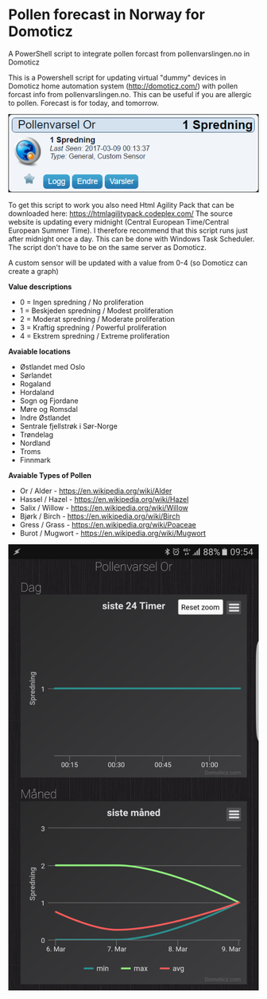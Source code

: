 # Pollen forecast in Norway for Domoticz
A PowerShell script to integrate pollen forcast from pollenvarslingen.no in Domoticz

This is a Powershell script for updating virtual "dummy" devices in Domoticz home automation system (http://domoticz.com/) with pollen forcast info from pollenvarslingen.no.
This can be useful if you are allergic to pollen.
Forecast is for today, and tomorrow.

![alt tag](images/device_domoticz.png)

To get this script to work you also need Html Agility Pack that can be downloaded here: https://htmlagilitypack.codeplex.com/
The source website is updating every midnight (Central European Time/Central European Summer Time). I therefore recommend that this script runs just after midnight once a day. 
This can be done with Windows Task Scheduler. The script don't have to be on the same server as Domoticz.

A custom sensor will be updated with a value from 0-4 (so Domoticz can create a graph)

**Value descriptions**
- 0 = Ingen spredning / No proliferation
- 1 = Beskjeden spredning / Modest proliferation
- 2 = Moderat spredning / Moderate proliferation
- 3 = Kraftig spredning / Powerful proliferation
- 4 = Ekstrem spredning / Extreme proliferation

**Avaiable locations**
- Østlandet med Oslo
- Sørlandet
- Rogaland
- Hordaland
- Sogn og Fjordane
- Møre og Romsdal
- Indre Østlandet
- Sentrale fjellstrøk i Sør-Norge
- Trøndelag
- Nordland
- Troms
- Finnmark

**Avaiable Types of Pollen**
- Or / Alder - https://en.wikipedia.org/wiki/Alder
- Hassel / Hazel - https://en.wikipedia.org/wiki/Hazel
- Salix / Willow - https://en.wikipedia.org/wiki/Willow
- Bjørk / Birch - https://en.wikipedia.org/wiki/Birch
- Gress / Grass - https://en.wikipedia.org/wiki/Poaceae
- Burot / Mugwort - https://en.wikipedia.org/wiki/Mugwort

![alt tag](images/graph_domoticz.png)
